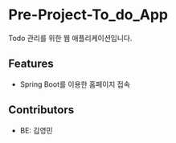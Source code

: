 # Pre-Project-To_do_App
Todo 관리를 위한 웹 애플리케이션입니다.

## Features
- Spring Boot를 이용한 홈페이지 접속

## Contributors
- BE: 김영민
